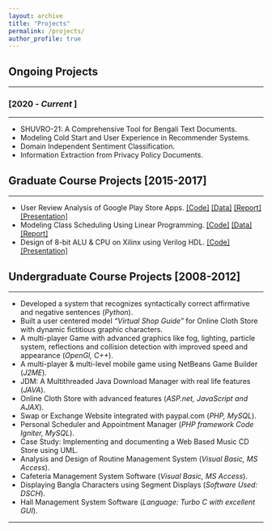 ```yaml
---
layout: archive
title: "Projects"
permalink: /projects/
author_profile: true
---
```


## Ongoing Projects
----------------

### [2020 - *Current* ]
-----------
* SHUVRO-21: A Comprehensive Tool for Bengali Text Documents.
* Modeling Cold Start and User Experience in Recommender Systems.
* Domain Independent Sentiment Classification.
* Information Extraction from Privacy Policy Documents.

<!-- ### [2019 - *Current* ]
-----------
* Pros and Cons Opinion Summarization based on Review Critics.
* Neural Bangla Text Simplification for Children.
* Automatic Summarization of Bangla Text Documents.
-->

## Graduate Course Projects [2015-2017]
----------------
* User Review Analysis of Google Play Store Apps. [[Code]](https://github.com/tafseer-nayeem/CPSC5310-Machine_Learning) [[Data]](https://github.com/tafseer-nayeem/AppReview-dataset) [[Report]](https://tafseer-nayeem.github.io/files/Machine_Learning_Project__Report.pdf) [[Presentation]](https://tafseer-nayeem.github.io/files/Machine_Learning_Project_Presentation.pdf)
* Modeling Class Scheduling Using Linear Programming. [[Code]](https://github.com/tafseer-nayeem/CPSC5110-Computational_Optimization) [[Data]](https://tafseer-nayeem.github.io/files/Optimization_project_courseData.pdf) [[Report]](https://tafseer-nayeem.github.io/files/Optimization_Project__Report.pdf)
* Design of 8-bit ALU & CPU on Xilinx using Verilog HDL. [[Code]](https://github.com/tafseer-nayeem/CPSC5210-VLSI_Design) [[Presentation]](https://tafseer-nayeem.github.io/files/VLSI_Design_Course_Presentation.pdf)


## Undergraduate Course Projects [2008-2012]
----------------
* Developed  a system  that  recognizes  syntactically  correct  affirmative  and negative sentences (*Python*).
* Built a user centered model *“Virtual Shop Guide”* for Online Cloth Store with dynamic fictitious graphic characters.
* A  multi-player  Game  with  advanced  graphics  like  fog,  lighting,  particle system, reflections and collision detection with improved  speed and appearance (*OpenGl, C++*).
* A multi-player & multi-level mobile game using NetBeans Game Builder (*J2ME*).
* JDM: A Multithreaded Java Download Manager with real life features (*JAVA*).
* Online Cloth Store with advanced features (*ASP.net, JavaScript and AJAX*).
* Swap or Exchange Website integrated with paypal.com (*PHP, MySQL*).
* Personal Scheduler and Appointment Manager (*PHP framework Code Igniter, MySQL*).
* Case Study: Implementing and documenting a Web Based Music CD Store using UML.
* Analysis and Design of Routine Management System (*Visual Basic, MS Access*).
* Cafeteria Management System Software (*Visual Basic, MS Access*).
* Displaying Bangla Characters using Segment Displays (*Software Used: DSCH*).
* Hall Management System Software (*Language: Turbo C with excellent GUI*).

__________________________________________________